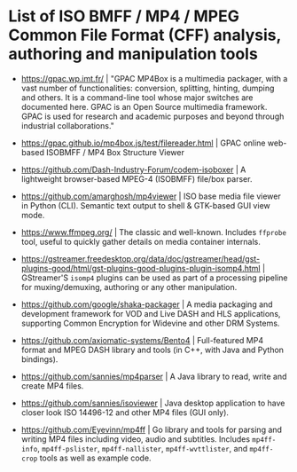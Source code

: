 # List of ISO BMFF / MP4 / MPEG Common File Format (CFF) analysis, authoring and manipulation tools

* https://gpac.wp.imt.fr/ | "GPAC MP4Box is a multimedia packager, with a vast number of functionalities: conversion, splitting, hinting, dumping and others. It is a command-line tool whose major switches are documented here. GPAC is an Open Source multimedia framework. GPAC is used for research and academic purposes and beyond through industrial collaborations."

* https://gpac.github.io/mp4box.js/test/filereader.html | GPAC online web-based ISOBMFF / MP4 Box Structure Viewer 

* https://github.com/Dash-Industry-Forum/codem-isoboxer | A lightweight browser-based MPEG-4 (ISOBMFF) file/box parser. 

* https://github.com/amarghosh/mp4viewer | ISO base media file viewer in Python (CLI). Semantic text output to shell & GTK-based GUI view mode.

* https://www.ffmpeg.org/ | The classic and well-known. Includes `ffprobe` tool, useful to quickly gather details on media container internals.

* https://gstreamer.freedesktop.org/data/doc/gstreamer/head/gst-plugins-good/html/gst-plugins-good-plugins-plugin-isomp4.html | GStreamer'S `isomp4` plugins can be used as part of a processing pipeline for muxing/demuxing, authoring or any other manipulation.

* https://github.com/google/shaka-packager | A media packaging and development framework for VOD and Live DASH and HLS applications, supporting Common Encryption for Widevine and other DRM Systems. 

* https://github.com/axiomatic-systems/Bento4 | Full-featured MP4 format and MPEG DASH library and tools (in C++, with Java and Python bindings).

* https://github.com/sannies/mp4parser | A Java library to read, write and create MP4 files.

* https://github.com/sannies/isoviewer | Java desktop application to have closer look ISO 14496-12 and other MP4 files (GUI only).

* https://github.com/Eyevinn/mp4ff | Go library and tools for parsing and writing MP4 files including video, audio and subtitles. Includes `mp4ff-info`, `mp4ff-pslister`, `mp4ff-nallister`, `mp4ff-wvttlister`, and `mp4ff-crop` tools as well as example code.

